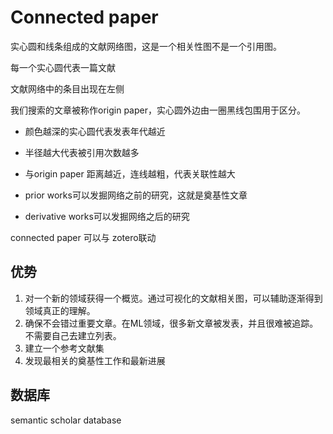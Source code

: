 # Connected paper

实心圆和线条组成的文献网络图，这是一个相关性图不是一个引用图。

每一个实心圆代表一篇文献

文献网络中的条目出现在左侧

我们搜索的文章被称作origin paper，实心圆外边由一圈黑线包围用于区分。

- 颜色越深的实心圆代表发表年代越近
- 半径越大代表被引用次数越多
- 与origin paper 距离越近，连线越粗，代表关联性越大

- prior works可以发掘网络之前的研究，这就是奠基性文章
- derivative works可以发掘网络之后的研究

connected paper 可以与 zotero联动

## 优势

1. 对一个新的领域获得一个概览。通过可视化的文献相关图，可以辅助逐渐得到领域真正的理解。
2. 确保不会错过重要文章。在ML领域，很多新文章被发表，并且很难被追踪。不需要自己去建立列表。
3. 建立一个参考文献集
4. 发现最相关的奠基性工作和最新进展

## 数据库

semantic scholar database

